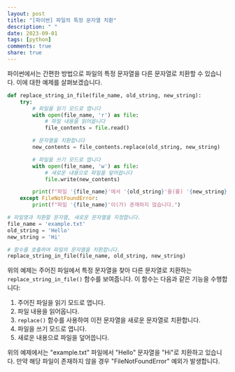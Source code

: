 ```yaml
---
layout: post
title: "[파이썬] 파일의 특정 문자열 치환"
description: " "
date: 2023-09-01
tags: [python]
comments: true
share: true
---
```


파이썬에서는 간편한 방법으로 파일의 특정 문자열을 다른 문자열로 치환할 수 있습니다. 이에 대한 예제를 살펴보겠습니다.

```python
def replace_string_in_file(file_name, old_string, new_string):
    try:
        # 파일을 읽기 모드로 엽니다
        with open(file_name, 'r') as file:
            # 파일 내용을 읽어옵니다
            file_contents = file.read()

        # 문자열을 치환합니다
        new_contents = file_contents.replace(old_string, new_string)

        # 파일을 쓰기 모드로 엽니다
        with open(file_name, 'w') as file:
            # 새로운 내용으로 파일을 덮어씁니다
            file.write(new_contents)

        print(f"파일 '{file_name}'에서 '{old_string}'을(를) '{new_string}'으로 치환했습니다.")
    except FileNotFoundError:
        print(f"파일 '{file_name}'이(가) 존재하지 않습니다.")

# 파일명과 치환할 문자열, 새로운 문자열을 지정합니다.
file_name = 'example.txt'
old_string = 'Hello'
new_string = 'Hi'

# 함수를 호출하여 파일의 문자열을 치환합니다.
replace_string_in_file(file_name, old_string, new_string)
```

위의 예제는 주어진 파일에서 특정 문자열을 찾아 다른 문자열로 치환하는 `replace_string_in_file()` 함수를 보여줍니다. 이 함수는 다음과 같은 기능을 수행합니다:

1. 주어진 파일을 읽기 모드로 엽니다.
2. 파일 내용을 읽어옵니다.
3. `replace()` 함수를 사용하여 이전 문자열을 새로운 문자열로 치환합니다.
4. 파일을 쓰기 모드로 엽니다.
5. 새로운 내용으로 파일을 덮어씁니다.

위의 예제에서는 "example.txt" 파일에서 "Hello" 문자열을 "Hi"로 치환하고 있습니다. 만약 해당 파일이 존재하지 않을 경우 "FileNotFoundError" 예외가 발생합니다.